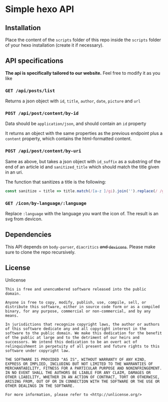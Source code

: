 # Simple hexo API

## Installation

Place the content of the `scripts` folder of this repo inside the `scripts` folder of your hexo installation (create it if necessary).

## API specifications

**The api is specifically tailored to our website.** Feel free to modify it as you like

### `GET /api/posts/list`

Returns a json object with `id`, `title`, `author`, `date`, `picture` and `url`

### `POST /api/post/content/by-id`

Data should be `application/json`, and should contain an `id` property

It returns an object with the same properties as the previous endpoint plus a `content` property,
which contains the html-formatted content.

### `POST /api/post/content/by-uri`

Same as above, but takes a json object with `id_suffix` as a substring of the end of an article id and `sanitized_title` which should match the
title given in an uri.

The function that sanitizes a title is the following: 

```javascript
const sanitize = title => title.match(/[a-z ]/gi).join('').replace(/ /g, '-').toLowerCase();
```

### `GET /icon/by-language/:language`

Replace `:language` with the language you want the icon of. The result is an svg from devicon.

## Dependencies

This API depends on `body-parser`, `diacritics` ~~and `devicons`~~. Please make sure to clone the repo recursively.

## License

Unlicense

```
This is free and unencumbered software released into the public domain.

Anyone is free to copy, modify, publish, use, compile, sell, or
distribute this software, either in source code form or as a compiled
binary, for any purpose, commercial or non-commercial, and by any
means.

In jurisdictions that recognize copyright laws, the author or authors
of this software dedicate any and all copyright interest in the
software to the public domain. We make this dedication for the benefit
of the public at large and to the detriment of our heirs and
successors. We intend this dedication to be an overt act of
relinquishment in perpetuity of all present and future rights to this
software under copyright law.

THE SOFTWARE IS PROVIDED "AS IS", WITHOUT WARRANTY OF ANY KIND,
EXPRESS OR IMPLIED, INCLUDING BUT NOT LIMITED TO THE WARRANTIES OF
MERCHANTABILITY, FITNESS FOR A PARTICULAR PURPOSE AND NONINFRINGEMENT.
IN NO EVENT SHALL THE AUTHORS BE LIABLE FOR ANY CLAIM, DAMAGES OR
OTHER LIABILITY, WHETHER IN AN ACTION OF CONTRACT, TORT OR OTHERWISE,
ARISING FROM, OUT OF OR IN CONNECTION WITH THE SOFTWARE OR THE USE OR
OTHER DEALINGS IN THE SOFTWARE.

For more information, please refer to <http://unlicense.org/>
```
